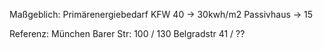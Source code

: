 Maßgeblich: Primärenergiebedarf
KFW 40 -> 30kwh/m2
Passivhaus -> 15


Referenz:
München Barer Str: 100 / 130
Belgradstr 41 / ??